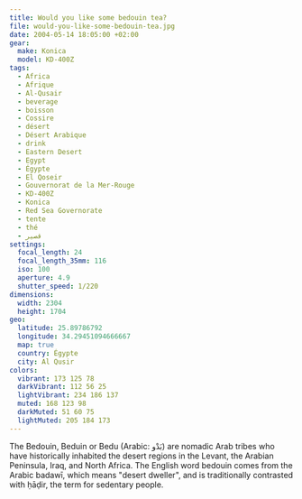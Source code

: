 ```yaml
---
title: Would you like some bedouin tea?
file: would-you-like-some-bedouin-tea.jpg
date: 2004-05-14 18:05:00 +02:00
gear:
  make: Konica
  model: KD-400Z
tags:
  - Africa
  - Afrique
  - Al-Qusair
  - beverage
  - boisson
  - Cossire
  - désert
  - Désert Arabique
  - drink
  - Eastern Desert
  - Egypt
  - Égypte
  - El Qoseir
  - Gouvernorat de la Mer-Rouge
  - KD-400Z
  - Konica
  - Red Sea Governorate
  - tente
  - thé
  - قصير‎
settings:
  focal_length: 24
  focal_length_35mm: 116
  iso: 100
  aperture: 4.9
  shutter_speed: 1/220
dimensions:
  width: 2304
  height: 1704
geo:
  latitude: 25.89786792
  longitude: 34.29451094666667
  map: true
  country: Égypte
  city: Al Qusir
colors:
  vibrant: 173 125 78
  darkVibrant: 112 56 25
  lightVibrant: 234 186 137
  muted: 168 123 98
  darkMuted: 51 60 75
  lightMuted: 205 184 173
---
```


The Bedouin, Beduin or Bedu (Arabic: بَدْو‎) are nomadic Arab tribes who have historically inhabited the desert regions in the Levant, the Arabian Peninsula, Iraq, and North Africa. The English word bedouin comes from the Arabic badawī, which means "desert dweller", and is traditionally contrasted with ḥāḍir, the term for sedentary people.
